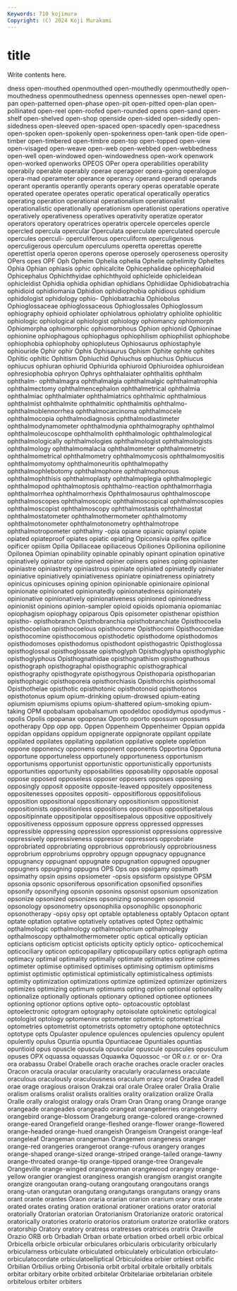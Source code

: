 ```yaml
---
Keywords: 710 kojimura
Copyright: (C) 2024 Koji Murakami
---
```


# title

Write contents here.



dness open-mouthed openmouthed open-mouthedly
openmouthedly open-mouthedness openmouthedness openness opennesses open-newel open-pan open-patterned open-phase open-pit
open-pitted open-plan open-pollinated open-reel open-roofed open-rounded opens open-sand open-shelf open-shelved
open-shop openside open-sided open-sidedly open-sidedness open-sleeved open-spaced open-spacedly open-spacedness open-spoken
open-spokenly open-spokenness open-tank open-tide open-timber open-timbered open-timbre open-top open-topped open-view
open-visaged open-weave open-web open-webbed open-webbedness open-well open-windowed open-windowedness open-work openwork
open-worked openworks OPEOS OPer opera operabilities operability operabily operable operably
operae operagoer opera-going operalogue opera-mad operameter operance operancy operand operandi
operands operant operantis operantly operants operary operas operatable operate operated
operatee operates operatic operatical operatically operatics operating operation operational operationalism
operationalist operationalistic operationally operationism operationist operations operative operatively operativeness operatives
operativity operatize operator operators operatory operatrices operatrix opercele operceles opercle
opercled opercula opercular Operculata operculate operculated opercule opercules operculi- operculiferous
operculiform operculigenous operculigerous operculum operculums operetta operettas operette operettist operla
operon operons operose operosely operoseness operosity OPers opes OPF Oph
Opheim Ophelia ophelia Ophelie ophelimity Opheltes Ophia Ophian ophiasis ophic
ophicalcite Ophicephalidae ophicephaloid Ophicephalus Ophichthyidae ophichthyoid ophicleide ophicleidean ophicleidist Ophidia
ophidia ophidian ophidians Ophidiidae Ophidiobatrachia ophidioid ophidiomania Ophidion ophidiophobia ophidious
ophidium ophidologist ophidology ophio- Ophiobatrachia Ophiobolus Ophioglossaceae ophioglossaceous Ophioglossales Ophioglossum
ophiography ophioid ophiolater ophiolatrous ophiolatry ophiolite ophiolitic ophiologic ophiological ophiologist
ophiology ophiomancy ophiomorph Ophiomorpha ophiomorphic ophiomorphous Ophion ophionid Ophioninae ophionine
ophiophagous ophiophagus ophiophilism ophiophilist ophiophobe ophiophobia ophiophoby ophiopluteus Ophiosaurus ophiostaphyle
ophiouride Ophir ophir Ophis Ophisaurus Ophism Ophite ophite ophites Ophitic
ophitic Ophitism Ophiuchid Ophiuchus ophiuchus Ophiucus ophiucus ophiuran ophiurid Ophiurida
ophiuroid Ophiuroidea ophiuroidean ophresiophobia ophryon Ophrys ophthalaiater ophthalitis ophthalm ophthalm-
ophthalmagra ophthalmalgia ophthalmalgic ophthalmatrophia ophthalmectomy ophthalmencephalon ophthalmetrical ophthalmia ophthalmiac ophthalmiater
ophthalmiatrics ophthalmic ophthalmious ophthalmist ophthalmite ophthalmitic ophthalmitis ophthalmo- ophthalmoblennorrhea ophthalmocarcinoma
ophthalmocele ophthalmocopia ophthalmodiagnosis ophthalmodiastimeter ophthalmodynamometer ophthalmodynia ophthalmography ophthalmol ophthalmoleucoscope ophthalmolith
ophthalmologic ophthalmological ophthalmologically ophthalmologies ophthalmologist ophthalmologists ophthalmology ophthalmomalacia ophthalmometer ophthalmometric
ophthalmometrical ophthalmometry ophthalmomycosis ophthalmomyositis ophthalmomyotomy ophthalmoneuritis ophthalmopathy ophthalmophlebotomy ophthalmophore ophthalmophorous
ophthalmophthisis ophthalmoplasty ophthalmoplegia ophthalmoplegic ophthalmopod ophthalmoptosis ophthalmo-reaction ophthalmorrhagia ophthalmorrhea ophthalmorrhexis
Ophthalmosaurus ophthalmoscope ophthalmoscopes ophthalmoscopic ophthalmoscopical ophthalmoscopies ophthalmoscopist ophthalmoscopy ophthalmostasis ophthalmostat
ophthalmostatometer ophthalmothermometer ophthalmotomy ophthalmotonometer ophthalmotonometry ophthalmotrope ophthalmotropometer ophthalmy -opia opiane
opianic opianyl opiate opiated opiateproof opiates opiatic opiating Opiconsivia opifex
opifice opificer opiism Opilia Opiliaceae opiliaceous Opiliones Opilionina opilionine Opilonea
Opimian opinability opinable opinably opinant opination opinative opinatively opinator opine
opined opiner opiners opines oping opiniaster opiniastre opiniastrety opiniastrous opiniate
opiniated opiniatedly opiniater opiniative opiniatively opiniativeness opiniatre opiniatreness opiniatrety opinicus
opinicuses opining opinion opinionable opinionaire opinional opinionate opinionated opinionatedly opinionatedness
opinionately opinionative opinionatively opinionativeness opinioned opinionedness opinionist opinions opinion-sampler opioid
opioids opiomania opiomaniac opiophagism opiophagy opiparous Opis opisometer opisthenar opisthion
opistho- opisthobranch Opisthobranchia opisthobranchiate Opisthocoelia opisthocoelian opisthocoelous opisthocome Opisthocomi Opisthocomidae
opisthocomine opisthocomous opisthodetic opisthodome opisthodomos opisthodomoses opisthodomus opisthodont opisthogastric Opisthoglossa
opisthoglossal opisthoglossate opisthoglyph Opisthoglypha opisthoglyphic opisthoglyphous Opisthognathidae opisthognathism opisthognathous opisthograph
opisthographal opisthographic opisthographical opisthography opisthogyrate opisthogyrous Opisthoparia opisthoparian opisthophagic opisthoporeia
opisthorchiasis Opisthorchis opisthosomal Opisthothelae opisthotic opisthotonic opisthotonoid opisthotonos opisthotonus opium
opium-drinking opium-drowsed opium-eating opiumism opiumisms opiums opium-shattered opium-smoking opium-taking OPM
opobalsam opobalsamum opodeldoc opodidymus opodymus -opolis Opolis opopanax opoponax Oporto
oporto opossum opossums opotherapy Opp opp opp. Oppen Oppenheim Oppenheimer
Oppian oppida oppidan oppidans oppidum oppignerate oppignorate oppilant oppilate oppilated
oppilates oppilating oppilation oppilative opplete oppletion oppone opponency opponens opponent
opponents Opportina Opportuna opportune opportuneless opportunely opportuneness opportunism opportunisms opportunist
opportunistic opportunistically opportunists opportunities opportunity opposabilities opposability opposable opposal oppose
opposed opposeless opposer opposers opposes opposing opposingly opposit opposite opposite-leaved
oppositely oppositeness oppositenesses opposites oppositi- oppositiflorous oppositifolious opposition oppositional oppositionary
oppositionism oppositionist oppositionists oppositionless oppositions oppositious oppositipetalous oppositipinnate oppositipolar oppositisepalous
oppositive oppositively oppositiveness oppossum opposure oppress oppressed oppresses oppressible oppressing
oppression oppressionist oppressions oppressive oppressively oppressiveness oppressor oppressors opprobriate opprobriated
opprobriating opprobrious opprobriously opprobriousness opprobrium opprobriums opprobry oppugn oppugnacy oppugnance
oppugnancy oppugnant oppugnate oppugnation oppugned oppugner oppugners oppugning oppugns OPS
Ops ops opsigamy opsimath opsimathy opsin opsins opsiometer -opsis opsisform
opsistype OPSM opsonia opsonic opsoniferous opsonification opsonified opsonifies opsonify opsonifying
opsonin opsonins opsonist opsonium opsonization opsonize opsonized opsonizes opsonizing opsonogen
opsonoid opsonology opsonometry opsonophilia opsonophilic opsonophoric opsonotherapy -opsy opsy opt
optable optableness optably Optacon optant optate optation optative optatively optatives
opted Optez opthalmic opthalmologic opthalmology opthalmophorium opthalmoplegy opthalmoscopy opthalmothermometer optic
optical optically optician opticians opticism opticist opticists opticity opticly optico-
opticochemical opticociliary opticon opticopapillary opticopupillary optics optigraph optima optimacy optimal
optimality optimally optimate optimates optime optimes optimeter optimise optimised optimises
optimising optimism optimisms optimist optimistic optimistical optimistically optimisticalness optimists optimity
optimization optimizations optimize optimized optimizer optimizers optimizes optimizing optimum optimums
opting option optional optionality optionalize optionally optionals optionary optioned optionee
optionees optioning optionor options optive opto- optoacoustic optoblast optoelectronic optogram
optography optoisolate optokinetic optological optologist optology optomeninx optometer optometric optometrical
optometries optometrist optometrists optometry optophone optotechnics optotype opts Opulaster opulence
opulences opulencies opulency opulent opulently opulus Opuntia opuntia Opuntiaceae Opuntiales
opuntias opuntioid opus opuscle opuscula opuscular opuscule opuscules opusculum opuses
OPX oquassa oquassas Oquawka Oquossoc -or OR o.r. or or-
Ora ora orabassu Orabel Orabelle orach orache oraches oracle oracler
oracles Oracon oracula oracular oracularity oracularly oracularness oraculate oraculous oraculously
oraculousness oraculum oracy orad Oradea Oradell orae orage oragious oraison
Orakzai oral orale Oralee oraler Oralia Oralie oralism oralisms oralist
oralists oralities orality oralization oralize Oralla Oralle orally oralogist oralogy
orals Oram Oran Orang orang Orange orange orangeade orangeades orangeado
orangeat orangeberries orangeberry orangebird orange-blossom Orangeburg orange-colored orange-crowned orange-eared Orangefield
orange-fleshed orange-flower orange-flowered orange-headed orange-hued orangeish Orangeism Orangeist orange-leaf orangeleaf
Orangeman orangeman Orangemen orangeness oranger orange-red orangeries orangeroot orange-rufous orangery
oranges orange-shaped orange-sized orange-striped orange-tailed orange-tawny orange-throated orange-tip orange-tipped orange-tree
Orangevale Orangeville orange-winged orangewoman orangewood orangey orange-yellow orangier orangiest oranginess
orangish orangism orangist orangite orangize orangoutan orang-outang orangoutang orangoutans orangs
orang-utan orangutan orangutang orangutangs orangutans orangy orans orant orante orantes
Oraon oraria orarian orarion orarium orary oras orate orated orates
orating oration orational orationer orations orator oratorial oratorially Oratorian oratorian
Oratorianism Oratorianize oratoric oratorical oratorically oratories oratorio oratorios oratorium oratorize
oratorlike orators oratorship Oratory oratory oratress oratresses oratrices oratrix Oraville
Orazio ORB orb Orbadiah Orban orbate orbation orbed orbell orbic
orbical Orbicella orbicle orbicular orbiculares orbicularis orbicularity orbicularly orbicularness orbiculate
orbiculated orbiculately orbiculation orbiculato- orbiculatocordate orbiculatoelliptical Orbiculoidea orbier orbiest orbific
Orbilian Orbilius orbing Orbisonia orbit orbital orbitale orbitally orbitals orbitar
orbitary orbite orbited orbitelar Orbitelariae orbitelarian orbitele orbitelous orbiter orbiters
